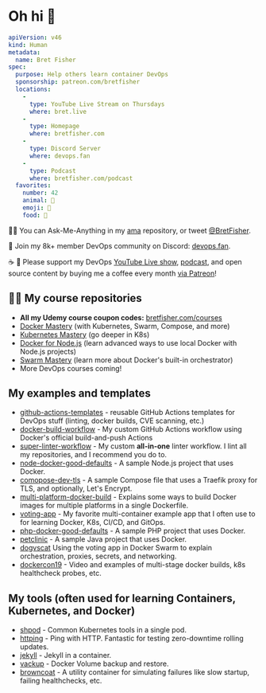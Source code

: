 # Oh hi 👋

```yaml
apiVersion: v46
kind: Human
metadata:
  name: Bret Fisher
spec:
  purpose: Help others learn container DevOps
  sponsorship: patreon.com/bretfisher
  locations:
    - 
      type: YouTube Live Stream on Thursdays
      where: bret.live
    - 
      type: Homepage
      where: bretfisher.com
    - 
      type: Discord Server
      where: devops.fan
    -
      type: Podcast
      where: bretfisher.com/podcast
  favorites:
    number: 42
    animal: 🐶
    emoji: 🤦
    food: 🥩
```

🙋‍♀️ You can Ask-Me-Anything in my [ama](https://github.com/BretFisher/ama) repository, or tweet [@BretFisher](https://twitter.com/BretFisher).

💬 Join my 8k+ member DevOps community on Discord: [devops.fan](https://devops.fan/).

☕️ 🤑 Please support my DevOps [YouTube Live show](https://bret.live), [podcast](https://www.bretfisher.com/podcast), and open source content by buying me a coffee every month [via Patreon](https://patreon.com/bretfisher)!

## 🧑‍🏫 My course repositories

- **All my Udemy course coupon codes:** [bretfisher.com/courses](https://bretfisher.com/courses)
- [Docker Mastery](https://github.com/BretFisher/udemy-docker-mastery) (with Kubernetes, Swarm, Compose, and more)
- [Kubernetes Mastery](https://github.com/BretFisher/kubernetes-mastery) (go deeper in K8s)
- [Docker for Node.js](https://github.com/BretFisher/docker-mastery-for-nodejs) (learn advanced ways to use local Docker with Node.js projects)
- [Swarm Mastery]((https://github.com/BretFisher/udemy-docker-mastery)) (learn more about Docker's built-in orchestrator)
- More DevOps courses coming!

## My examples and templates

- [github-actions-templates](https://github.com/BretFisher/github-actions-templates) -
reusable GitHub Actions templates for DevOps stuff (linting, docker builds, CVE scanning, etc.)
- [docker-build-workflow](https://github.com/BretFisher/docker-build-workflow) -
My custom GitHub Actions workflow using Docker's official build-and-push Actions 
- [super-linter-workflow](https://github.com/BretFisher/super-linter-workflow) -
My custom **all-in-one** linter workflow. I lint all my repositories, and I recommend you do to.
- [node-docker-good-defaults](https://github.com/BretFisher/node-docker-good-defaults) -
A sample Node.js project that uses Docker.
- [comopose-dev-tls](https://github.com/BretFisher/compose-dev-tls) -
A sample Compose file that uses a Traefik proxy for TLS, and optionally, Let's Encrypt.
- [multi-platform-docker-build](https://github.com/BretFisher/multi-platform-docker-build) -
Explains some ways to build Docker images for multiple platforms in a single Dockerfile.
- [voting-app](https://github.com/BretFisher/example-voting-app) -
My favorite multi-container example app that I often use to for learning Docker, K8s, CI/CD, and GitOps.
- [php-docker-good-defaults](https://github.com/BretFisher/php-docker-good-defaults) -
A sample PHP project that uses Docker.
- [petclinic](https://github.com/BretFisher/petclinic) -
A sample Java project that uses Docker.
- [dogvscat](https://github.com/BretFisher/dogvscat)
Using the voting app in Docker Swarm to explain orchestration, proxies, secrets, and networking.
- [dockercon19](https://github.com/BretFisher/dockercon19) -
Video and examples of multi-stage docker builds, k8s healthcheck probes, etc.

## My tools (often used for learning Containers, Kubernetes, and Docker)

- [shpod](https://github.com/BretFisher/shpod) -
Common Kubernetes tools in a single pod.
- [httping](https://github.com/BretFisher/httping-docker) -
Ping with HTTP. Fantastic for testing zero-downtime rolling updates.
- [jekyll](https://github.com/BretFisher/jekyll-serve) -
Jekyll in a container.
- [vackup](https://github.com/BretFisher/docker-vackup) -
Docker Volume backup and restore.
- [browncoat](https://github.com/BretFisher/browncoat) -
A utility container for simulating failures like slow startup, failing healthchecks, etc.
